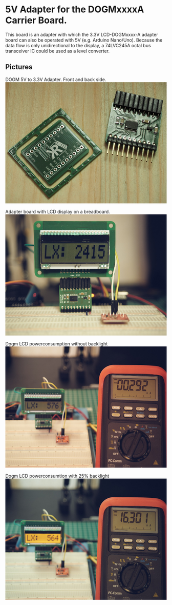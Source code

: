 # 5V Adapter for the DOGMxxxxA Carrier Board.

This board is an adapter with which the 3.3V LCD-DOGMxxxx-A adapter board can also be operated with 5V (e.g. Arduino Nano/Uno).
Because the data flow is only unidirectional to the display, a 74LVC245A octal bus transceiver IC could be used as a level converter.

## Pictures
DOGM 5V to 3.3V Adapter. Front and back side.
![Adapter Board. Back and front](https://github.com/DoImant/Stuff/blob/main/DOGM-LCD-5V-Adapter/Pictures/dogm-lcd-5v-adapter-board.jpg?raw=true)

Adapter board with LCD display on a breadboard.
![Adapter board with LCD display on a breadboard.](https://github.com/DoImant/Stuff/blob/main/DOGM-LCD-5V-Adapter/Pictures/dogm-lcd-5v-adapter-board-2.jpg?raw=true)

Dogm LCD powerconsumption without backlight
![Dogm LCD powerconsumption without backlight](https://github.com/DoImant/Stuff/blob/main/DOGM-LCD-5V-Adapter/Pictures/power_consumption_without_backlight.jpg?raw=true)

Dogm LCD powerconsumtion with 25% backlight
![Dogm LCD powerconsumtion with 25% backlight](https://github.com/DoImant/Stuff/blob/main/DOGM-LCD-5V-Adapter/Pictures/power_consumption_with_25_percent_backlight.jpg?raw=true)

